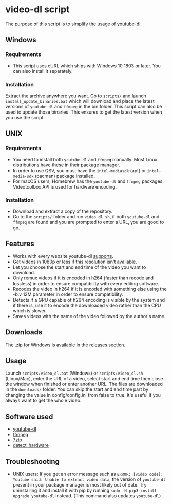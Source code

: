 # video-dl script

The purpose of this script is to simplify the usage of [youtube-dl](https://github.com/ytdl-org/youtube-dl).

## Windows

### Requirements

* This script uses cURL which ships with Windows 10 1803 or later. You can also install it separately.

### Installation

Extract the archive anywhere you want.
Go to `scripts/` and launch `install_update_binaries.bat` which will download and place the latest versions of `youtube-dl` and `ffmpeg` in the bin folder. This script can also be used to update those binaries. This ensures to get the latest version when you use the script.

## UNIX

### Requirements

* You need to install both `youtube-dl` and `ffmpeg` manually. Most Linux distributions have these in their package manager.
* In order to use QSV, you must have the `intel-mediasdk` (apt) or `intel-media-sdk` (pacman) package installed.
* For macOS users, Homebrew has the `youtube-dl` and `ffmpeg` packages. Videotoolbox API is used for hardware encoding.

### Installation

* Download and extract a copy of the repository.
* Go to the `scripts/` folder and run `video_dl.sh`, if both `youtube-dl` and `ffmpeg` are found and you are prompted to enter a URL, you are good to go.

## Features

* Works with every website youtube-dl [supports](https://ytdl-org.github.io/youtube-dl/supportedsites.html).
* Get videos in 1080p or less if this resolution isn't available.
* Let you choose the start and end time of the video you want to download.
* Only remux videos if it is encoded in h264 (faster than recode and lossless) in order to ensure compatibility with every editing software.
* Recodes the video in h264 if it is encoded with something else using the -b:v 12M parameter in order to ensure compatibility.
* Detects if a GPU capable of h264 encoding is visible by the system and if there is, use it to encode the downloaded video rather than the CPU which is slower.
* Saves videos with the name of the video followed by the author's name.

## Downloads

The .zip for Windows is available in the [releases](https://github.com/Kenshin9977/video-dl-script/releases) section.

## Usage

Launch `scripts/video_dl.bat` (Windows) or `scripts/video_dl.sh` (Linux/Mac), enter the URL of a video, select start and end time then close the window when finished or enter another URL. The files are downloaded in the `downloads/` folder.
You can skip the start and end time part by changing the value in config/config.ini from false to true. It's useful if you always want to get the whole video.

## Software used

* [youtube-dl](https://github.com/ytdl-org/youtube-dl)
* [ffmpeg](https://github.com/FFmpeg/FFmpeg)
* [7zip](https://www.7-zip.org/download.html)
* [detect_hardware](https://github.com/Kenshin9977/Detect_hardware)

## Troubleshooting

* UNIX users: If you get an error message such as `ERROR: [video code]: Youtube said: Unable to extract video data`, the version of `youtube-dl` present in your package manager is most likely out of date. Try uninstalling it and install it with pip by running `sudo -H pip3 install --upgrade youtube-dl` instead. (This command also updates `youtube-dl`)
